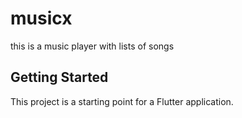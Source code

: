 # musicx

this is a music player with lists of songs

## Getting Started

This project is a starting point for a Flutter application.


